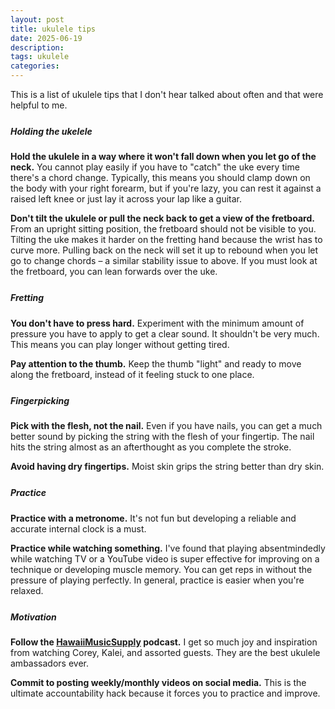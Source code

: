 ```yaml
---
layout: post
title: ukulele tips
date: 2025-06-19
description:
tags: ukulele
categories:
---
```


This is a list of ukulele tips that I don't hear talked about often and that were helpful to me.

<p style="margin-top: 25px"></p>

##### Holding the ukelele

<p style="margin-top: 8px"></p>

**Hold the ukulele in a way where it won't fall down when you let go of the neck.** You cannot play easily if you have to "catch" the uke every time there's a chord change. Typically, this means you should clamp down on the body with your right forearm, but if you're lazy, you can rest it against a raised left knee or just lay it across your lap like a guitar.

**Don't tilt the ukulele or pull the neck back to get a view of the fretboard.** From an upright sitting position, the fretboard should not be visible to you. Tilting the uke makes it harder on the fretting hand because the wrist has to curve more. Pulling back on the neck will set it up to rebound when you let go to change chords – a similar stability issue to above. If you must look at the fretboard, you can lean forwards over the uke.

<p style="margin-top: 25px"></p>

##### Fretting

<p style="margin-top: 8px"></p>

**You don't have to press hard.** Experiment with the minimum amount of pressure you have to apply to get a clear sound. It shouldn't be very much. This means you can play longer without getting tired.

**Pay attention to the thumb.** Keep the thumb "light" and ready to move along the fretboard, instead of it feeling stuck to one place.

<p style="margin-top: 25px"></p>

##### Fingerpicking

<p style="margin-top: 8px"></p>

**Pick with the flesh, not the nail.** Even if you have nails, you can get a much better sound by picking the string with the flesh of your fingertip. The nail hits the string almost as an afterthought as you complete the stroke.

**Avoid having dry fingertips.** Moist skin grips the string better than dry skin.

<p style="margin-top: 25px"></p>

##### Practice

<p style="margin-top: 8px"></p>

**Practice with a metronome.** It's not fun but developing a reliable and accurate internal clock is a must.

**Practice while watching something.** I've found that playing absentmindedly while watching TV or a YouTube video is super effective for improving on a technique or developing muscle memory. You can get reps in without the pressure of playing perfectly. In general, practice is easier when you're relaxed.

<p style="margin-top: 25px"></p>

##### Motivation

<p style="margin-top: 8px"></p>

**Follow the <a href="https://www.youtube.com/@HawaiiMusicSupplyTUS" target="_blank">HawaiiMusicSupply</a> podcast.** I get so much joy and inspiration from watching Corey, Kalei, and assorted guests. They are the best ukulele ambassadors ever.

**Commit to posting weekly/monthly videos on social media.** This is the ultimate accountability hack because it forces you to practice and improve.